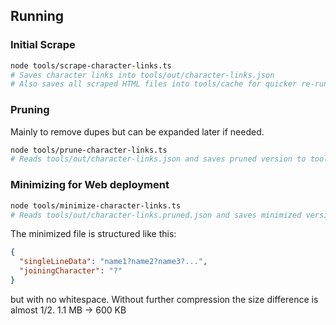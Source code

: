 
## Running

### Initial Scrape
```bash
node tools/scrape-character-links.ts 
# Saves character links into tools/out/character-links.json
# Also saves all scraped HTML files into tools/cache for quicker re-runs
```

### Pruning
Mainly to remove dupes but can be expanded later if needed.
```bash
node tools/prune-character-links.ts
# Reads tools/out/character-links.json and saves pruned version to tools/out/character-links.pruned.json
```

### Minimizing for Web deployment
```bash
node tools/minimize-character-links.ts
# Reads tools/out/character-links.pruned.json and saves minimized version to tools/out/character-links.minimized.json
```
The minimized file is structured like this:
```json
{
  "singleLineData": "name1?name2?name3?...",
  "joiningCharacter": "?"
}
```
but with no whitespace. Without further compression the size difference is almost 1/2. 1.1 MB -> 600 KB 